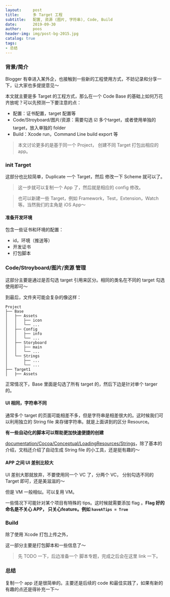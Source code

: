 ```yaml
---
layout:     post
title:      多 Target 工程
subtitle:   配置, 资源 (图片, 字符串), Code, Build
date:       2019-09-30
author:     poos
header-img: img/post-bg-2015.jpg
catalog: true
tags:
- 总结
---
```


### 背景/简介

Blogger 有幸进入某外企，也接触到一些新的工程使用方式，不妨记录和分享一下，让大家也多提提意见～

本文就主要是多 Target 的工程方式，那么在一个 Code Base 的基础上如何万花齐放呢？可以先预测一下要注意的点：

- 配置：证书配置，target 配置等
- Code/Stroyboard/图片/资源：需要勾选 ☑️ 多个target，或者使用单独的target，放入单独的 folder
- Build：Xcode run，Command Line build export 等


> 本文讨论更多的是基于同一个 Project， 创建不同 Target 打包出相应的 app。



### init Target

这部分也比较简单，Duplicate 一个 Target，然后 修改一下 Scheme 就可以了。

> 这一步就可以复制一个 App 了，然后就是相应的 config 修改。

> 也可以新建一些 Target，例如 Framework，Test，Extension，Watch等。当然我们的主角是 iOS App～

#### 准备开发环境

包含一些证书和环境的配置：

- id，环境（推送等）
- 开发证书
- 打包脚本

### Code/Stroyboard/图片/资源 管理

这部分主要是通过是否勾选 target 引用来区分。相同的类名在不同的 target 勾选使用即可～

到最后，文件夹可能会复杂的像这样：
```
Project
├── Base
│   ├── Assets
│   │   ├── icon
│   │   └── ...
│   ├── Config
│   │   ├── info
│   │   └── ...
│   ├── Storyboard
│   │   ├── main
│   │   └── ...
│   └── Strings
│       ├── ...
│       └── ...
├── Target1
│   ├── Assets

```

正常情况下，Base 里面是勾选了所有 target 的，然后下边是针对单个 targer 的。

#### UI 相同，字符串不同

通常多个 target 的页面可能相差不多，但是字符串是相差很大的。这时候我们可以利用独立的 String file 来存储字符串。就是上面讲到的区分 Resource。


**有一些自动化的脚本可以帮助更加快速便捷的创建**

[documentation/Cocoa/Conceptual/LoadingResources/Strings](https://developer.apple.com/library/archive/documentation/Cocoa/Conceptual/LoadingResources/Strings/Strings.html)，除了基本的介绍，文档还介绍了自动生成 String file 的小工具，还是挺有趣的～

#### APP 之间 UI 差别比较大

UI 差别大那就放弃，不要使用同一个 VC 了，分两个 VC， 分别勾选不同的 Target 即可，还是美滋滋的～

但是 VM 一般相似。可以复用 VM。

一些情况下可能针对某个项目有特殊的 tips。这时候就需要添加 flag 。**Flag 好的命名是不关心 APP， 只关心feature。例如 `haveATips = True`**

### Build

除了使用 Xcode 打包上传之外，

这一部分主要是打包脚本和一些信息了～

> 先 TODO 一下，后边准备一个 脚本专题，完成之后会在这里 link 一下。

### 总结

复制一个 app 还是很简单的。主要还是后续的 code 和最佳实践了，如果有新的有趣的点还是得补充一下～
